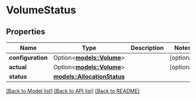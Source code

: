 # VolumeStatus

## Properties

Name | Type | Description | Notes
------------ | ------------- | ------------- | -------------
**configuration** | Option<[**models::Volume**](Volume.md)> |  | [optional]
**actual** | Option<[**models::Volume**](Volume.md)> |  | [optional]
**status** | [**models::AllocationStatus**](AllocationStatus.md) |  | 

[[Back to Model list]](../README.md#documentation-for-models) [[Back to API list]](../README.md#documentation-for-api-endpoints) [[Back to README]](../README.md)


